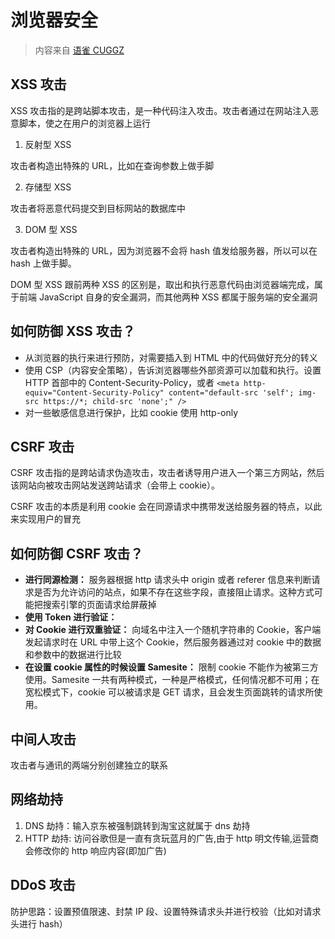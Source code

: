 # 浏览器安全

> 内容来自 [语雀 CUGGZ](https://www.yuque.com/cuggz/interview/browser)

## XSS 攻击

XSS 攻击指的是跨站脚本攻击，是一种代码注入攻击。攻击者通过在网站注入恶意脚本，使之在用户的浏览器上运行

1. 反射型 XSS

攻击者构造出特殊的 URL，比如在查询参数上做手脚

2. 存储型 XSS

攻击者将恶意代码提交到⽬标⽹站的数据库中

3. DOM 型 XSS

攻击者构造出特殊的 URL，因为浏览器不会将 hash 值发给服务器，所以可以在 hash 上做手脚。

DOM 型 XSS 跟前两种 XSS 的区别是，取出和执⾏恶意代码由浏览器端完成，属于前端 JavaScript ⾃身的安全漏洞，⽽其他两种 XSS 都属于服务端的安全漏洞

## 如何防御 XSS 攻击？

- 从浏览器的执行来进行预防，对需要插入到 HTML 中的代码做好充分的转义
- 使用 CSP（内容安全策略），告诉浏览器哪些外部资源可以加载和执行。设置 HTTP 首部中的 Content-Security-Policy，或者 `<meta http-equiv="Content-Security-Policy" content="default-src 'self'; img-src https://*; child-src 'none';" />`
- 对一些敏感信息进行保护，比如 cookie 使用 http-only

## CSRF 攻击

CSRF 攻击指的是跨站请求伪造攻击，攻击者诱导用户进入一个第三方网站，然后该网站向被攻击网站发送跨站请求（会带上 cookie）。

CSRF 攻击的本质是利用 cookie 会在同源请求中携带发送给服务器的特点，以此来实现用户的冒充

## 如何防御 CSRF 攻击？

- **进行同源检测：** 服务器根据 http 请求头中 origin 或者 referer 信息来判断请求是否为允许访问的站点，如果不存在这些字段，直接阻止请求。这种方式可能把搜索引擎的页面请求给屏蔽掉
- **使用 Token 进行验证：**
- **对 Cookie 进行双重验证：** 向域名中注入一个随机字符串的 Cookie，客户端发起请求时在 URL 中带上这个 Cookie，然后服务器通过对 cookie 中的数据和参数中的数据进行比较
- **在设置 cookie 属性的时候设置 Samesite：** 限制 cookie 不能作为被第三方使用。Samesite 一共有两种模式，一种是严格模式，任何情况都不可用；在宽松模式下，cookie 可以被请求是 GET 请求，且会发生页面跳转的请求所使用。

## 中间人攻击

攻击者与通讯的两端分别创建独⽴的联系

## 网络劫持

1. DNS 劫持：输⼊京东被强制跳转到淘宝这就属于 dns 劫持
2. HTTP 劫持: 访问⾕歌但是⼀直有贪玩蓝⽉的⼴告,由于 http 明⽂传输,运营商会修改你的 http 响应内容(即加⼴告)

## DDoS 攻击

防护思路：设置预值限速、封禁 IP 段、设置特殊请求头并进行校验（比如对请求头进行 hash）
